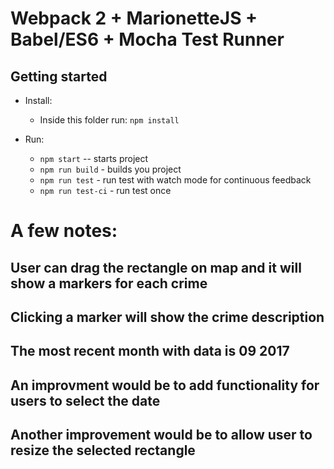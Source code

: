 # Webpack 2 + MarionetteJS + Babel/ES6 + Mocha Test Runner

## Getting started

- Install:
  - Inside this folder run: `npm install`

- Run:
  - `npm start` -- starts project
  - `npm run build` - builds you project
  - `npm run test` - run test with watch mode for continuous feedback
  - `npm run test-ci` - run test once

# A few notes:
## User can drag the rectangle on map and it will show a markers for each crime
## Clicking a marker will show the crime description
## The most recent month with data is 09 2017
## An improvment would be to add functionality for users to select the date
## Another improvement would be to allow user to resize the selected rectangle
